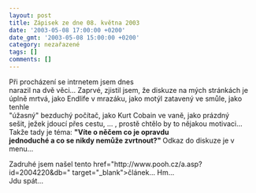 ```yaml
---
layout: post
title: Zápisek ze dne 08. května 2003
date: '2003-05-08 17:00:00 +0200'
date_gmt: '2003-05-08 15:00:00 +0200'
category: nezařazené
tags: []
comments: []
---
```

<p>Při procházení se intrnetem jsem dnes<br />
narazil na dvě věci... Zaprvé, zjistil jsem, že diskuze na mých stránkách je<br />
úplně mrtvá, jako Endlife v mrazáku, jako motýl zatavený ve smůle, jako tenhle<br />
&quot;úžasný&quot; bezduchý počítač, jako Kurt Cobain ve vaně, jako prázdný<br />
sešit, ježek jdoucí přes cestu, ... , prostě chtělo by to nějakou motivaci...<br />
Takže tady je téma: <span style="font-weight:bold">&quot;Víte o něčem co je opravdu<br />
jednoduché a co se nikdy nemůže zvrtnout?&quot; </span>Odkaz do diskuze je v<br />
menu...</p>
<p>Zadruhé jsem našel tento <a<br />
href="http://www.pooh.cz/a.asp?id=2004220&amp;db=" target="_blank">článek</a>... Hm...<br />
Jdu spát...</p>
